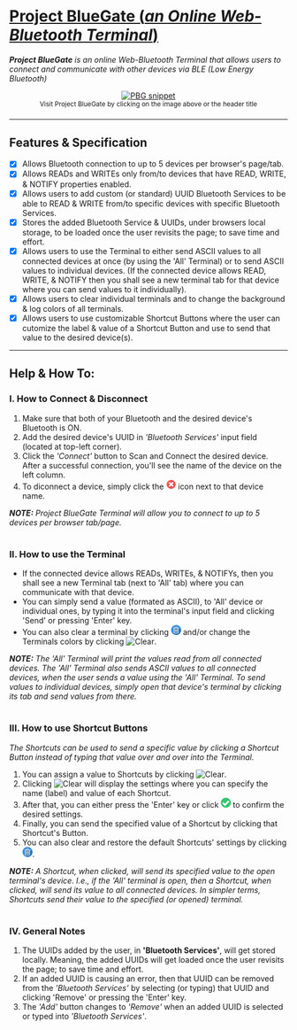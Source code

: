 # [Project BlueGate (*an Online Web-Bluetooth Terminal*)](https://bluegate.herokuapp.com/)
***Project BlueGate** is an online Web-Bluetooth Terminal that allows users to connect and communicate with other devices via BLE (Low Energy Bluetooth)*

<div align="center">
<a href="https://bluegate.herokuapp.com/" target="_blank">
<img src="https://res.cloudinary.com/dhud5kifu/image/upload/v1626646970/demos/PBG_example_snippet_pn3kkj.png" width="720" height="360" alt="PBG snippet">
</a>
</div>

<div align="center">
<sup>Visit Project BlueGate by clicking on the image above or the header title</sup>
</div>

---

## Features & Specification
- [x] Allows Bluetooth connection to up to 5 devices per browser's page/tab.
- [x] Allows READs and WRITEs only from/to devices that have READ, WRITE, & NOTIFY properties enabled.
- [x] Allows users to add custom (or standard) UUID Bluetooth Services to be able to READ & WRITE from/to specific devices with specific Bluetooth Services.
- [x] Stores the added Bluetooth Service & UUIDs, under browsers local storage, to be loaded once the user revisits the page; to save time and effort.
- [x] Allows users to use the Terminal to either send ASCII values to all connected devices at once (by using the 'All' Terminal) or to send ASCII values to individual devices.  (If the connected device allows READ, WRITE, & NOTIFY then you shall see a new terminal tab for that device where you can send values to it individually).
- [x] Allows users to clear individual terminals and to change the background & log colors of all terminals.
- [x] Allows users to use customizable Shortcut Buttons where the user can cutomize the label & value of a Shortcut Button and use to send that value to the desired device(s).

---

## Help & How To:
### I. How to Connect & Disconnect
1. Make sure that both of your Bluetooth and the desired device's Bluetooth is ON.
2. Add the desired device's UUID in *'Bluetooth Services'* input field (located at top-left corner).
3. Click the *'Connect'* button to Scan and Connect the desired device.  After a successful connection, you'll see the name of the device on the left column.
4. To diconnect a device, simply click the <img src="/src/public/assets/discon.png" width="18" height="18" alt="Clear"> icon next to that device name.

***NOTE:** Project BlueGate Terminal will allow you to connect to up to 5 devices per browser tab/page.*

#

### II. How to use the Terminal
- If the connected device allows READs, WRITEs, & NOTIFYs, then you shall see a new Terminal tab (next to 'All' tab) where you can communicate with that device.
- You can simply send a value (formated as ASCII), to 'All' device or individual ones, by typing it into the terminal's input field and clicking 'Send' or pressing 'Enter' key.
- You can also clear a terminal by clicking  <img src="/src/public/assets/trash.png" width="18" height="18" alt="Clear">  and/or change the Terminals colors by clicking  <img src="/src/public/assets/settings.jpg" width="18" height="18" alt="Clear">.

***NOTE:** The 'All' Terminal will print the values read from all connected devices.  The 'All' Terminal also sends ASCII values to all connected devices, when the user sends a value using the 'All' Terminal.  To send values to individual devices, simply open that device's terminal by clicking its tab and send values from there.*

#

### III. How to use Shortcut Buttons
*The Shortcuts can be used to send a specific value by clicking a Shortcut Button instead of typing that value over and over into the Terminal.*
1. You can assign a value to Shortcuts by clicking <img src="/src/public/assets/settings.jpg" width="18" height="18" alt="Clear">.
2. Clicking <img src="/src/public/assets/settings.jpg" width="18" height="18" alt="Clear"> will display the settings where you can specify the name (label) and value of each Shortcut.
3. After that, you can either press the 'Enter' key or click <img src="/src/public/assets/check.png" width="18" height="18" alt="Clear"> to confirm the desired settings.
4. Finally, you can send the specified value of a Shortcut by clicking that Shortcut's Button.
5. You can also clear and restore the default Shortcuts' settings by clicking <img src="/src/public/assets/trash.png" width="18" height="18" alt="Clear">.

***NOTE:** A Shortcut, when clicked, will send its specified value to the open terminal's device.  I.e., if the 'All' terminal is open, then a Shortcut, when clicked, will send its value to all connected devices.  In simpler terms, Shortcuts send their value to the specified (or opened) terminal.*

#

### IV. General Notes
1. The UUIDs added by the user, in **'Bluetooth Services'**, will get stored locally.  Meaning, the added UUIDs will get loaded once the user revisits the page; to save time and effort.
2. If an added UUID is causing an error, then that UUID can be removed from the *'Bluetooth Services'* by selecting (or typing) that UUID and clicking 'Remove' or pressing the 'Enter' key.
3. The *'Add'* button changes to *'Remove'* when an added UUID is selected or typed into *'Bluetooth Services'*.
